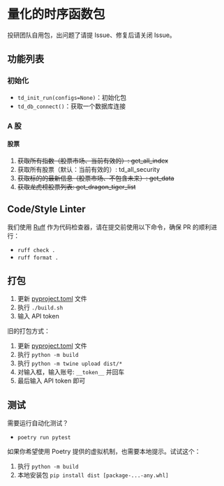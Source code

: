 # 量化的时序函数包

投研团队自用包，出问题了请提 Issue、修复后请关闭 Issue。

## 功能列表

### 初始化

- `td_init_run(configs=None)`：初始化包
- `td_db_connect()`：获取一个数据库连接

### A 股

#### 股票

1. ~~获取所有指数（股票市场、当前有效的）: get_all_index~~
2. 获取所有股票（默认：当前有效的）: td_all_security
3. ~~获取标的的最新信息（股票市场、不包含未来）: get_data~~
4. ~~获取龙虎榜股票列表: get_dragon_tiger_list~~

## Code/Style Linter

我们使用 [Ruff](https://github.com/astral-sh/ruff) 作为代码检查器，请在提交前使用以下命令，确保 PR 的顺利进行：

- `ruff check .`
- `ruff format .`

## 打包

1. 更新 [pyproject.toml](pyproject.toml) 文件
2. 执行 `./build.sh`
3. 输入 API token

旧的打包方式：

1. 更新 [pyproject.toml](pyproject.toml) 文件
2. 执行 `python -m build`
3. 执行 `python -m twine upload dist/*`
4. 对输入框，输入账号: `__token__` 并回车
5. 最后输入 API token 即可

## 测试

需要运行自动化测试？

- `poetry run pytest`

如果你希望使用 Poetry 提供的虚拟机制，也需要本地提示。试试这个：

1. 执行 `python -m build`
2. 本地安装包 `pip install dist [package-...-any.whl]`
